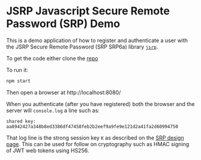 
# JSRP Javascript Secure Remote Password (SRP) Demo

This is a demo application of how to register and authenticate a user with the JSRP Secure Remote Password (SRP SRP6a) library [`jsrp`](https://github.com/alax/jsrp.git).

To get the code either clone the [repo](https://github.com/raqqun/jsrp-demo.git)

To run it:

```sh
npm start
```

Then open a browser at http://localhost:8080/

When you authenticate (after you have registered) both the browser and the server will `console.log` a line such as:

```
shared key: aa8942427a348b8ed3386df47458feb2b2eef9a9fe9e121d2a41fa2d60994750
```

That log line is the strong session key `K` as described on the [SRP design page](http://srp.stanford.edu/design.html). This can be used for follow on cryptography such as HMAC signing of JWT web tokens using HS256.
